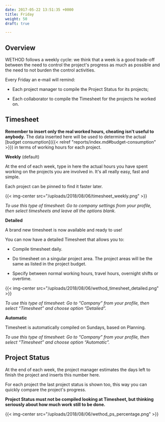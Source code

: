 ```yaml
---
date: 2017-05-22 13:51:35 +0000
title: Friday
weight: 50
draft: true

---
```

## Overview

WETHOD follows a weekly cycle: we think that a week is a good trade-off between the need to control the project's progress as much as possible and the need to not burden the control activities.

Every Friday an e-mail will remind:

* Each project manager to compile the Project Status for its projects;

* Each collaborator to compile the Timesheet for the projects he worked on.


## Timesheet

**Remember to insert only the real worked hours, cheating isn't useful to anybody.** The data inserted here will be used to determine the actual [budget consumption]({{< relref "reports/index.md#budget-consumption" >}}) in terms of working hours for each project.


**Weekly** (default)

At the end of each week, type in here the actual hours you have spent working on the projects you are involved in. It's all really easy, fast and simple.

Each project can be pinned to find it faster later.

{{< img-center src="/uploads/2018/08/06/timesheet_weekly.png" >}}

_To use this type of timesheet:
Go to company settings from your profile, then select timesheets and leave all the options blank._


**Detailed**

A brand new timesheet is now available and ready to use!

You can now have a detailed Timesheet that allows you to:

* Compile timesheet daily.

* Do timesheet on a singular project area. 
  The project areas will be the same as listed in the project budget. 

* Specify between normal working hours, travel hours, overnight shifts or     overtime.

{{< img-center src="/uploads/2018/08/06/wethod_timesheet_detailed.png" >}}

_To use this type of timesheet: 
Go to “Company” from your profile, then select “Timesheet” and choose option “Detailed”._


**Automatic** 

Timesheet is automatically compiled on Sundays, based on Planning.

_To use this type of timesheet: 
Go to “Company” from your profile, then select “Timesheet” and choose option “Automatic”._




## Project Status

At the end of each week, the project manager estimates the days left to finish the project and inserts this number here.

For each project the last project status is shown too, this way you can quickly compare the project's progress.

**Project Status must not be compiled looking at Timesheet, but thinking seriously about how much work still to be done.**

{{< img-center src="/uploads/2018/08/06/wethod_ps_percentage.png" >}}